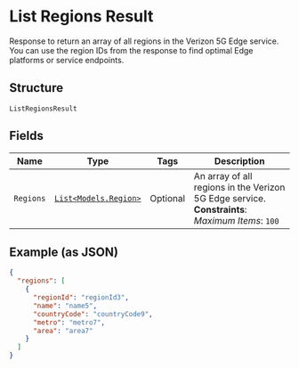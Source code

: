 
# List Regions Result

Response to return an array of all regions in the Verizon 5G Edge service. You can use the region IDs from the response to find optimal Edge platforms or service endpoints.

## Structure

`ListRegionsResult`

## Fields

| Name | Type | Tags | Description |
|  --- | --- | --- | --- |
| `Regions` | [`List<Models.Region>`](../../doc/models/region.md) | Optional | An array of all regions in the Verizon 5G Edge service.<br>**Constraints**: *Maximum Items*: `100` |

## Example (as JSON)

```json
{
  "regions": [
    {
      "regionId": "regionId3",
      "name": "name5",
      "countryCode": "countryCode9",
      "metro": "metro7",
      "area": "area7"
    }
  ]
}
```


